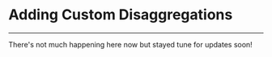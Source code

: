 # Adding Custom Disaggregations

---

There's not much happening here now but stayed tune for updates soon!

